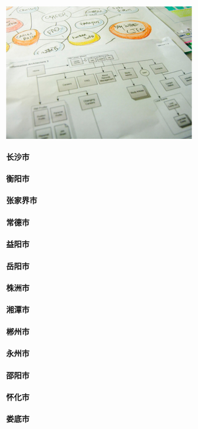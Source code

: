 ![Flowchart](images/4853380320_492f9dce63_b.jpg ':class=banner-image')

## 长沙市

## 衡阳市

## 张家界市

## 常德市

## 益阳市

## 岳阳市

## 株洲市

## 湘潭市

## 郴州市

## 永州市

## 邵阳市

## 怀化市

## 娄底市

